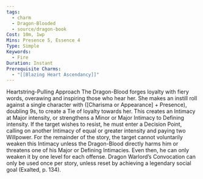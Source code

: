 ```yaml
---
tags:
  - charm
  - Dragon-Blooded
  - source/dragon-book
Cost: 10m, 1wp
Mins: Presence 5, Essence 4
Type: Simple
Keywords:
  - Fire
Duration: Instant
Prerequisite Charms:
  - "[[Blazing Heart Ascendancy]]"
---
```

Heartstring-Pulling Approach The Dragon-Blood forges loyalty with fiery words, overawing and inspiring those who hear her. She makes an instill roll against a single character with ([Charisma or Appearance] + Presence), doubling 9s, to create a Tie of loyalty towards her. This creates an Intimacy at Major intensity, or strengthens a Minor or Major Intimacy to Defining intensity. If the target wishes to resist, he must enter a Decision Point, calling on another Intimacy of equal or greater intensity and paying two Willpower. For the remainder of the story, the target cannot voluntarily weaken this Intimacy unless the Dragon-Blood directly harms him or threatens one of his Major or Defining Intimacies. Even then, he can only weaken it by one level for each offense. Dragon Warlord’s Convocation can only be used once per story, unless reset by achieving a legendary social goal (Exalted, p. 134). 